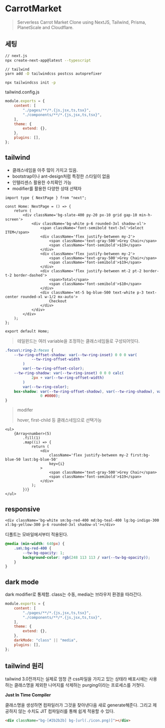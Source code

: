 # CarrotMarket

> Serverless Carrot Market Clone using NextJS, Tailwind, Prisma, PlanetScale and Cloudflare.

## 세팅

```zsh
// next.js
npx create-next-app@latest --typescript

// tailwind
yarn add -D tailwindcss postcss autoprefixer

npx tailwindcss init -p
```

tailwind.config.js

```js
module.exports = {
	content: [
		"./pages/**/*.{js,jsx,ts,tsx}",
		"./components/**/*.{js,jsx,ts,tsx}",
	],
	theme: {
		extend: {},
	},
	plugins: [],
};
```

## tailwind

- 클래스네임을 아주 많이 가지고 있음.
- bootstrap이나 ant-design처럼 특정한 스타일이 없음
- 인텔리센스 활용한 수치확인 가능
- modifier를 활용한 다양한 상태 선택자

```tsx
import type { NextPage } from "next";

const Home: NextPage = () => {
	return (
		<div className='bg-slate-400 py-20 px-10 grid gap-10 min-h-screen'>
			<div className='bg-white p-6 rounded-3xl shadow-xl'>
				<span className='font-semibold text-3xl'>Select ITEM</span>
				<div className='flex justify-between my-2'>
					<span className='text-gray-500'>Grey Chair</span>
					<span className='font-semibold'>$19</span>
				</div>
				<div className='flex justify-between my-2'>
					<span className='text-gray-500'>Grey Chair</span>
					<span className='font-semibold'>$19</span>
				</div>
				<div className='flex justify-between mt-2 pt-2 border-t-2 border-dashed'>
					<span>Total</span>
					<span className='font-semibold'>$10</span>
				</div>
				<div className='mt-5 bg-blue-500 text-white p-3 text-center rounded-xl w-1/2 mx-auto'>
					Checkout
				</div>
			</div>
		</div>
	);
};

export default Home;
```

> 테일윈드는 여러 variable을 조정하는 클래스네임들로 구성되어잇다.

```css
.focus\:ring-2:focus {
	--tw-ring-offset-shadow: var(--tw-ring-inset) 0 0 0 var(
			--tw-ring-offset-width
		)
		var(--tw-ring-offset-color);
	--tw-ring-shadow: var(--tw-ring-inset) 0 0 0 calc(
			2px + var(--tw-ring-offset-width)
		)
		var(--tw-ring-color);
	box-shadow: var(--tw-ring-offset-shadow), var(--tw-ring-shadow), var(--tw-shadow, 0
				0 #0000);
}
```

> modifer <p>hover, first-child 등 클래스네임으로 선택가능</p>

```tsx
<ul>
	{Array<number>(5)
		.fill(1)
		.map((i) => {
			return (
				<div
					className='flex justify-between my-2 first:bg-blue-50 last:bg-blue-50'
					key={i}
				>
					<span className='text-gray-500'>Grey Chair</span>
					<span className='font-semibold'>$19</span>
				</div>
			);
		})}
</ul>
```

## responsive

```tsx
<div className='bg-white sm:bg-red-400 md:bg-teal-400 lg:bg-indigo-300 xl:bg-yellow-300 p-6 rounded-3xl shadow-xl'></div>
```

디폴트는 모바일에서부터 적용된다.

```css
@media (min-width: 640px) {
	.sm\:bg-red-400 {
		--tw-bg-opacity: 1;
		background-color: rgb(248 113 113 / var(--tw-bg-opacity));
	}
}
```

## dark mode

dark modifier로 통제함. class는 수동, media는 브라우저 환경을 따라간다.

```js
module.exports = {
	content: [
		"./pages/**/*.{js,jsx,ts,tsx}",
		"./components/**/*.{js,jsx,ts,tsx}",
	],
	theme: {
		extend: {},
	},
	darkMode: "class" || "media",
	plugins: [],
};
```

## tailwind 원리

tailwind 3.0전까지는 실제로 엄청 큰 css파일을 가지고 있는 상태라 배포시에는 사용하는 클래스명을 제외한 나머지를 삭제하는 purging이라는 프로세스를 거쳣다.

**Just In Time Compiler**

클래스명을 생성하면 컴파일러가 그것을 찾아낸다음 새로 generate해준다. 그리고 제공하지 않는 수치도 JIT 컴파일러를 통해 쉽게 적용할 수 있다.

```html
<div className="bg-[#2b2b2b] bg-[url(./icon.png)]"></div>
```
